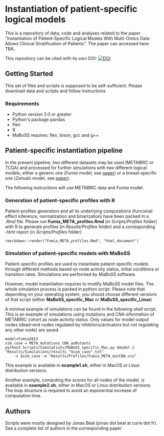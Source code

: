 # Instantiation of patient-specific logical models

This is a repository of data, code and analyses related to the paper "Instantiation of Patient-Specific Logical Models With Multi-Omics Data Allows Clinical Stratification of Patients". 
The paper can accessed here: TBA.

This repository can be cited with its own DOI: [![DOI](https://zenodo.org/badge/DOI/10.5281/zenodo.1186270.svg)](https://doi.org/10.5281/zenodo.1186270)

## Getting Started

This set of files and scripts is supposed to be self-sufficient. Please download data and scripts and follow instructions

### Requirements
- Python version 3.0 or greater
- Python's package pandas
- Perl
- R
- MaBoSS requires: flex, bison, gcc and g++

## Patient-specific instantiation pipeline

In the present pipeline, two different datasets may be used (METABRIC or TCGA) and processed for further simulations with two different logical models, either a generic one (*Fumia* model, see [paper](http://journals.plos.org/plosone/article?id=10.1371/journal.pone.0069008)) or a breast-specific one (*Zanudo* model, see [paper](https://cancerconvergence.springeropen.com/articles/10.1186/s41236-017-0007-6)).

The following instructions will use METABRIC data and *Fumia* model.


### Generation of patient-specific profiles with R

Patient-profiles generation and all its underlying computations (funcional effect inference, normalization and binarization) have been packed in a *.Rmd* file. Please run **Fumia_META_profiles.Rmd** (in *Scripts/Profiles* folder) with R to generate profiles (in *Results/Profiles* folder) and a corresponding *.html* report (in *Scripts/Profiles* folder)

```
rmarkdown::render("Fumia_META_profiles.Rmd", "html_document")
```

### Simulation of patient-specific models with MaBoSS

Patient-specific profiles are used to instantiate patient-specific models through different methods based on node activity status, initial conditions or transition rates. Simulations are performed by *MaBoSS* software.

However, model instantiation requires to modify *MaBoSS* model files. The whole simulation process is packed in *python* script. Please note that depending on your operating system, you should choose different versions of that script (either **MaBoSS_specific_Mac** or **MaBoSS_specific_Linux**)

A minimal example of simulations can be found in the following *shell* script. This is an example of simulations using mutations and CNA information of METABRIC cohort as node activity status. Only values for model output nodes (dead-end nodes regulated by inhibitors/activators but not regulating any other node) are saved.

```
model=Fumia2013 
sim_case = META_mutations_CNA_asMutants
python3 Scripts/Simulations/MaBoSS_specific_Mac.py $model 2 "Results/Simulations/results_"$sim_case".txt"
    -s $sim_case -m "Results/Profiles/Fumia_META_mutCNA.csv"
```

This example is available in **example1.sh**, either in MacOS or Linux distribution versions.

Another example, computing the scores for all nodes of the model, is available in **example2.sh**, either in MacOS or Linux distribution versions. The loop structure is required to avoid an exponential increase of computation time.

## Authors

Scripts were mostly designed by Jonas Béal (jonas dot beal at curie dot fr).
See a complete list of authors in the corresponding paper



